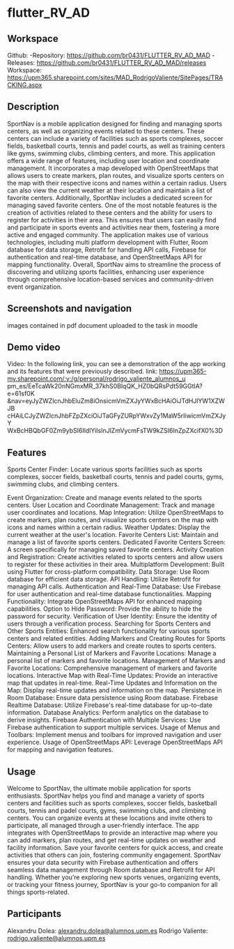 # flutter_RV_AD

## Workspace
Github:
-Repository: https://github.com/br0431/FLUTTER_RV_AD_MAD
-Releases: https://github.com/br0431/FLUTTER_RV_AD_MAD/releases
Workspace: https://upm365.sharepoint.com/sites/MAD_RodrigoValiente/SitePages/TRACKING.aspx
## Description
SportNav is a mobile application designed for finding and managing sports centers,
as well as organizing events related to these centers. These centers can include a
variety of facilities such as sports complexes, soccer fields, basketball courts, tennis
and padel courts, as well as training centers like gyms, swimming clubs, climbing
centers, and more.
This application offers a wide range of features, including user location and
coordinate management. It incorporates a map developed with OpenStreetMaps that
allows users to create markers, plan routes, and visualize sports centers on the map
with their respective icons and names within a certain radius. Users can also view
the current weather at their location and maintain a list of favorite centers.
Additionally, SportNav includes a dedicated screen for managing saved favorite
centers. One of the most notable features is the creation of activities related to these
centers and the ability for users to register for activities in their area. This ensures
that users can easily find and participate in sports events and activities near them,
fostering a more active and engaged community.
The application makes use of various technologies, including multi platform
development with Flutter, Room database for data storage, Retrofit for handling API
calls, Firebase for authentication and real-time database, and OpenStreetMaps API
for mapping functionality.
Overall, SportNav aims to streamline the process of discovering and utilizing sports
facilities, enhancing user experience through comprehensive location-based services
and community-driven event organization.
## Screenshots and navigation
images contained in pdf document uploaded to the task in moodle 

## Demo video
Video:
In the following link, you can see a demonstration of the app working and its
features that were previously described.
link:
https://upm365-my.sharepoint.com/:v:/g/personal/rodrigo_valiente_alumnos_u
pm_es/EeTcaWk20nNGmxMR_37khS0BlqQK_HZ0bQRsPdt59GGtlA?e=61sf0K
&nav=eyJyZWZlcnJhbEluZm8iOnsicmVmZXJyYWxBcHAiOiJTdHJlYW1XZWJB
cHAiLCJyZWZlcnJhbFZpZXciOiJTaGFyZURpYWxvZy1MaW5rIiwicmVmZXJyY
WxBcHBQbGF0Zm9ybSI6IldlYiIsInJlZmVycmFsTW9kZSI6InZpZXcifX0%3D 

## Features
Sports Center Finder: Locate various sports facilities such as sports complexes,
soccer fields, basketball courts, tennis and padel courts, gyms, swimming clubs, and
climbing centers.

Event Organization: Create and manage events related to the sports centers.
User Location and Coordinate Management: Track and manage user coordinates
and locations.
Map Integration: Utilize OpenStreetMaps to create markers, plan routes, and
visualize sports centers on the map with icons and names within a certain radius.
Weather Updates: Display the current weather at the user's location.
Favorite Centers List: Maintain and manage a list of favorite sports centers.
Dedicated Favorite Centers Screen: A screen specifically for managing saved
favorite centers.
Activity Creation and Registration: Create activities related to sports centers and
allow users to register for these activities in their area.
Multiplatform Development: Built using Flutter for cross-platform compatibility.
Data Storage: Use Room database for efficient data storage.
API Handling: Utilize Retrofit for managing API calls.
Authentication and Real-Time Database: Use Firebase for user authentication and
real-time database functionalities.
Mapping Functionality: Integrate OpenStreetMaps API for enhanced mapping
capabilities.
Option to Hide Password: Provide the ability to hide the password for security.
Verification of User Identity: Ensure the identity of users through a verification
process.
Searching for Sports Centers and Other Sports Entities: Enhanced search
functionality for various sports centers and related entities.
Adding Markers and Creating Routes for Sports Centers: Allow users to add
markers and create routes to sports centers.
Maintaining a Personal List of Markers and Favorite Locations: Manage a
personal list of markers and favorite locations.
Management of Markers and Favorite Locations: Comprehensive management of
markers and favorite locations.
Interactive Map with Real-Time Updates: Provide an interactive map that updates
in real-time.
Real-Time Updates and Information on the Map: Display real-time updates and
information on the map.
Persistence in Room Database: Ensure data persistence using Room database.
Firebase Realtime Database: Utilize Firebase's real-time database for up-to-date
information.
Database Analytics: Perform analytics on the database to derive insights.
Firebase Authentication with Multiple Services: Use Firebase authentication to
support multiple services.
Usage of Menus and Toolbars: Implement menus and toolbars for improved
navigation and user experience.
Usage of OpenStreetMaps API: Leverage OpenStreetMaps API for mapping and
navigation features.

## Usage
Welcome to SportNav, the ultimate mobile application for sports enthusiasts.
SportNav helps you find and manage a variety of sports centers and facilities such
as sports complexes, soccer fields, basketball courts, tennis and padel courts, gyms,
swimming clubs, and climbing centers. You can organize events at these locations
and invite others to participate, all managed through a user-friendly interface. The
app integrates with OpenStreetMaps to provide an interactive map where you can
add markers, plan routes, and get real-time updates on weather and facility
information. Save your favorite centers for quick access, and create activities that
others can join, fostering community engagement. SportNav ensures your data
security with Firebase authentication and offers seamless data management through
Room database and Retrofit for API handling. Whether you’re exploring new sports
venues, organizing events, or tracking your fitness journey, SportNav is your go-to
companion for all things sports-related.


## Participants
Alexandru Dolea: alexandru.dolea@alumnos.upm.es 
Rodrigo Valiente: rodrigo.valiente@alumnos.upm.es 

